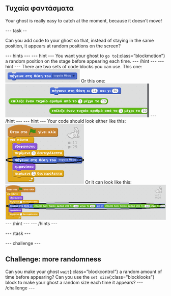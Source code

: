 ## Τυχαία φαντάσματα

Your ghost is really easy to catch at the moment, because it doesn't move!

\--- task --

Can you add code to your ghost so that, instead of staying in the same position, it appears at random positions on the screen?

\--- hints \--- \--- hint \--- You want your ghost to `go to`{:class=”blockmotion”} a random position on the stage before appearing each time. \--- /hint \--- \--- hint \--- There are two sets of code blocks you can use. This one: ![screenshot](images/ghost-random-blocks-1.png) Or this one: ![screenshot](images/ghost-random-blocks-2.png) \--- /hint \--- \--- hint \--- Your code should look either like this: ![screenshot](images/ghost-random-code-1.png) Or it can look like this: ![screenshot](images/ghost-random-code-2.png) \--- /hint \--- \--- /hints \---

\--- /task \---

\--- challenge \---

## Challenge: more randomness

Can you make your ghost `wait`{:class=”blockcontrol”} a random amount of time before appearing? Can you use the `set size`{:class=”blocklooks”} block to make your ghost a random size each time it appears? \--- /challenge \---